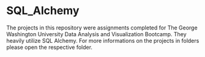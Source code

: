 # SQL_Alchemy

The projects in this repository were assignments completed for The George Washington University Data Analysis and Visualization Bootcamp. They heavily utilize SQL Alchemy. For more informations on the projects in folders please open the respective folder.